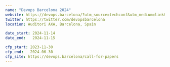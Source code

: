 ```yaml
---
name: "Devops Barcelona 2024"
website: https://devops.barcelona/?utm_source=techconf&utm_medium=link&utm_campaign=devops-barcelona-2024&utm_id=devops-barcelona-2024
twitter: https://twitter.com/devopsbarcelona
location: Auditori AXA, Barcelona, Spain

date_start: 2024-11-14
date_end:   2024-11-15

cfp_start: 2023-11-30
cfp_end:   2024-06-30
cfp_site: https://devops.barcelona/call-for-papers
---
```


